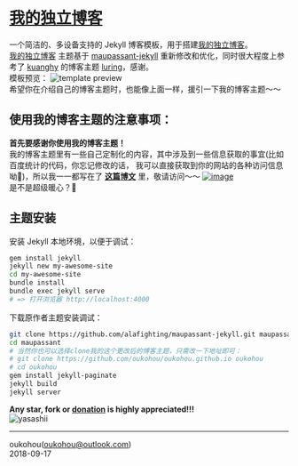 [我的独立博客](http://www.oukohou.wang/)
=================================

一个简洁的、多设备支持的 Jekyll 博客模板，用于搭建[我的独立博客](http://www.oukohou.wang/)。  
[我的独立博客](http://www.oukohou.wang/) 主题基于 [maupassant-jekyll](https://github.com/alafighting/maupassant-jekyll.git) 
重新修改和优化，同时很大程度上参考了 [kuanghy](https://github.com/kuanghy) 的博客主题 [luring](https://github.com/kuanghy/luring)，感谢。  
模板预览：
![template preview](https://camo.githubusercontent.com/74fd2ccea00a682742515ce1d3725283c3385721/687474703a2f2f6f6f6f2e306f302e6f6f6f2f323031352f31302f32342f353632623562653132313737652e6a7067)  
希望你在介绍自己的博客主题时，也能像上面一样，援引一下我的博客主题～～  


## **使用我的博客主题的注意事项：**  
**首先要感谢你使用我的博客主题！**   
我的博客主题里有一些自己定制化的内容，其中涉及到一些信息获取的事宜(比如百度统计的代码，你忘记修改的话，
我可以直接获取到你的网站的各种访问信息呦🙈)，所以我一一都写在了 **[这篇博文](https://www.oukohou.wang/2018/12/18/notices-for-jekyll-themes-fork/ "对没错，就是是这篇超级暖心的博文")**
 里，敬请访问～～
[![image](https://s1.ax2x.com/2019/01/07/5dYMIy.png)](https://www.oukohou.wang/2018/12/18/notices-for-jekyll-themes-fork/ "点击图像直达博文～～")  
是不是超级暖心？🐼    


## 主题安装

安装 Jekyll 本地环境，以便于调试：

```bash
gem install jekyll
jekyll new my-awesome-site
cd my-awesome-site
bundle install
bundle exec jekyll serve
# => 打开浏览器 http://localhost:4000
```

下载原作者主题安装调试：

```bash
git clone https://github.com/alafighting/maupassant-jekyll.git maupassant
cd maupassant
# 当然你也可以选择clone我的这个更改后的博客主题，只需改一下地址即可：
# git clone https://github.com/oukohou/oukohou.github.io oukohou
# cd oukohou
gem install jekyll-paginate
jekyll build
jekyll server
```

**Any star, fork or [donation](https://www.oukohou.wang/donate/ "赏个铜板") is highly appreciated!!!**  
![yasashii](https://s1.ax2x.com/2018/12/19/5Qxfd6.jpg "当然，女孩子会更温柔的啦～～")  

------

oukohou(<oukohou@outlook.com>)<br>
2018-09-17
